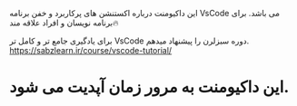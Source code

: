 این داکیومنت درباره اکستنشن های پرکاربرد و خفن برنامه VsCode می باشد.
برای برنامه نویسان و افراد علاقه مند🔥

برای یادگیری جامع تر و کامل تر VsCode دوره سبزلرن را پیشنهاد میدهم.
https://sabzlearn.ir/course/vscode-tutorial/
# این داکیومنت به مرور زمان آپدیت می شود.
